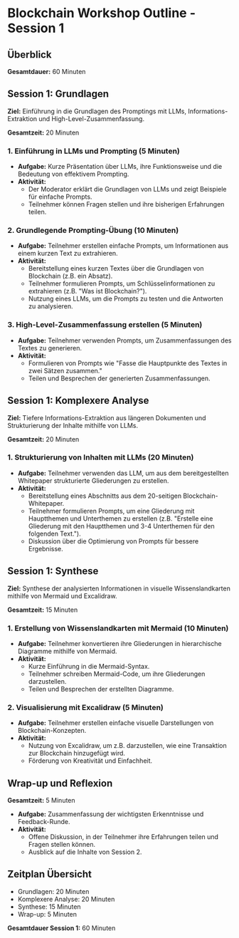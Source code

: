# Blockchain Workshop Outline - Session 1

## Überblick

**Gesamtdauer:** 60 Minuten

## Session 1: Grundlagen

**Ziel:** Einführung in die Grundlagen des Promptings mit LLMs, Informations-Extraktion und High-Level-Zusammenfassung.

**Gesamtzeit:** 20 Minuten

### 1. Einführung in LLMs und Prompting (5 Minuten)

- **Aufgabe:** Kurze Präsentation über LLMs, ihre Funktionsweise und die Bedeutung von effektivem Prompting.
- **Aktivität:**
  - Der Moderator erklärt die Grundlagen von LLMs und zeigt Beispiele für einfache Prompts.
  - Teilnehmer können Fragen stellen und ihre bisherigen Erfahrungen teilen.

### 2. Grundlegende Prompting-Übung (10 Minuten)

- **Aufgabe:** Teilnehmer erstellen einfache Prompts, um Informationen aus einem kurzen Text zu extrahieren.
- **Aktivität:**
  - Bereitstellung eines kurzen Textes über die Grundlagen von Blockchain (z.B. ein Absatz).
  - Teilnehmer formulieren Prompts, um Schlüsselinformationen zu extrahieren (z.B. "Was ist Blockchain?").
  - Nutzung eines LLMs, um die Prompts zu testen und die Antworten zu analysieren.

### 3. High-Level-Zusammenfassung erstellen (5 Minuten)

- **Aufgabe:** Teilnehmer verwenden Prompts, um Zusammenfassungen des Textes zu generieren.
- **Aktivität:**
  - Formulieren von Prompts wie "Fasse die Hauptpunkte des Textes in zwei Sätzen zusammen."
  - Teilen und Besprechen der generierten Zusammenfassungen.

## Session 1: Komplexere Analyse

**Ziel:** Tiefere Informations-Extraktion aus längeren Dokumenten und Strukturierung der Inhalte mithilfe von LLMs.

**Gesamtzeit:** 20 Minuten

### 1. Strukturierung von Inhalten mit LLMs (20 Minuten)

- **Aufgabe:** Teilnehmer verwenden das LLM, um aus dem bereitgestellten Whitepaper strukturierte Gliederungen zu erstellen.
- **Aktivität:**
  - Bereitstellung eines Abschnitts aus dem 20-seitigen Blockchain-Whitepaper.
  - Teilnehmer formulieren Prompts, um eine Gliederung mit Hauptthemen und Unterthemen zu erstellen (z.B. "Erstelle eine Gliederung mit den Hauptthemen und 3-4 Unterthemen für den folgenden Text.").
  - Diskussion über die Optimierung von Prompts für bessere Ergebnisse.

## Session 1: Synthese

**Ziel:** Synthese der analysierten Informationen in visuelle Wissenslandkarten mithilfe von Mermaid und Excalidraw.

**Gesamtzeit:** 15 Minuten

### 1. Erstellung von Wissenslandkarten mit Mermaid (10 Minuten)

- **Aufgabe:** Teilnehmer konvertieren ihre Gliederungen in hierarchische Diagramme mithilfe von Mermaid.
- **Aktivität:**
  - Kurze Einführung in die Mermaid-Syntax.
  - Teilnehmer schreiben Mermaid-Code, um ihre Gliederungen darzustellen.
  - Teilen und Besprechen der erstellten Diagramme.

### 2. Visualisierung mit Excalidraw (5 Minuten)

- **Aufgabe:** Teilnehmer erstellen einfache visuelle Darstellungen von Blockchain-Konzepten.
- **Aktivität:**
  - Nutzung von Excalidraw, um z.B. darzustellen, wie eine Transaktion zur Blockchain hinzugefügt wird.
  - Förderung von Kreativität und Einfachheit.

## Wrap-up und Reflexion

**Gesamtzeit:** 5 Minuten

- **Aufgabe:** Zusammenfassung der wichtigsten Erkenntnisse und Feedback-Runde.
- **Aktivität:**
  - Offene Diskussion, in der Teilnehmer ihre Erfahrungen teilen und Fragen stellen können.
  - Ausblick auf die Inhalte von Session 2.

## Zeitplan Übersicht

- Grundlagen: 20 Minuten
- Komplexere Analyse: 20 Minuten
- Synthese: 15 Minuten
- Wrap-up: 5 Minuten

**Gesamtdauer Session 1:** 60 Minuten
